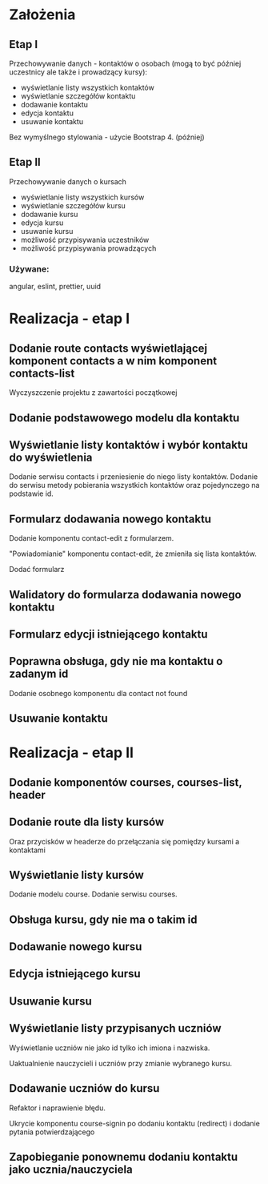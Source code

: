 # Założenia

## Etap I

Przechowywanie danych - kontaktów o osobach (mogą to być później uczestnicy ale także i prowadzący kursy):

- wyświetlanie listy wszystkich kontaktów
- wyświetlanie szczegółów kontaktu
- dodawanie kontaktu
- edycja kontaktu
- usuwanie kontaktu

Bez wymyślnego stylowania - użycie Bootstrap 4. (później)

## Etap II

Przechowywanie danych o kursach

- wyświetlanie listy wszystkich kursów
- wyświetlanie szczegółów kursu
- dodawanie kursu
- edycja kursu
- usuwanie kursu
- możliwość przypisywania uczestników
- możliwość przypisywania prowadzących

### Używane:

angular, eslint, prettier, uuid



# Realizacja - etap I

## Dodanie route contacts wyświetlającej komponent contacts a w nim komponent contacts-list

Wyczyszczenie projektu z zawartości początkowej

## Dodanie podstawowego modelu dla kontaktu

## Wyświetlanie listy kontaktów i wybór kontaktu do wyświetlenia

Dodanie serwisu contacts i przeniesienie do niego listy kontaktów. Dodanie do serwisu metody pobierania wszystkich kontaktów oraz pojedynczego na podstawie id.

## Formularz dodawania nowego kontaktu

Dodanie komponentu contact-edit z formularzem.

"Powiadomianie" komponentu contact-edit, że zmieniła się lista kontaktów.

Dodać formularz

## Walidatory do formularza dodawania nowego kontaktu

## Formularz edycji istniejącego kontaktu

## Poprawna obsługa, gdy nie ma kontaktu o zadanym id

Dodanie osobnego komponentu dla contact not found

## Usuwanie kontaktu

# Realizacja - etap II

## Dodanie komponentów courses, courses-list, header

## Dodanie route dla listy kursów

Oraz przycisków w headerze do przełączania się pomiędzy kursami a kontaktami

## Wyświetlanie listy kursów

Dodanie modelu course. Dodanie serwisu courses.

## Obsługa kursu, gdy nie ma o takim id

## Dodawanie nowego kursu

## Edycja istniejącego kursu

## Usuwanie kursu

## Wyświetlanie listy przypisanych uczniów

Wyświetlanie uczniów nie jako id tylko ich imiona i nazwiska.

Uaktualnienie nauczycieli i uczniów przy zmianie wybranego kursu.

## Dodawanie uczniów do kursu

Refaktor i naprawienie błędu. 

Ukrycie komponentu course-signin po dodaniu kontaktu (redirect) i dodanie pytania potwierdzającego

## Zapobieganie ponownemu dodaniu kontaktu jako ucznia/nauczyciela